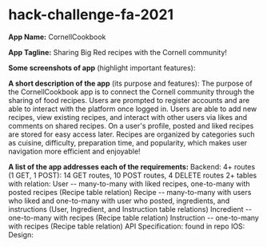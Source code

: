 # hack-challenge-fa-2021

**App Name:** CornellCookbook

**App Tagline:** Sharing Big Red recipes with the Cornell community!

**Some screenshots of app** (highlight important features):

**A short description of the app** (its purpose and features):
The purpose of the CornellCookbook app is to connect the Cornell community through the sharing of food recipes. Users are prompted to register accounts and are able to interact with the platform once logged in. Users are able to add new recipes, view existing recipes, and interact with other users via likes and comments on shared recipes. On a user's profile, posted and liked recipes are stored for easy access later. Recipes are organized by categories such as cuisine, difficulty, preparation time, and popularity, which makes user navigation more efficient and enjoyable!

**A list of the app addresses each of the requirements:**
  Backend: 4+ routes (1 GET, 1 POST): 14 GET routes, 10 POST routes, 4 DELETE routes
           2+ tables with relation:
              User -- many-to-many with liked recipes, one-to-many with posted recipes (Recipe table relation)
              Recipe -- many-to-many with users who liked and one-to-many with user who posted, ingredients, and instructions (User, Ingredient, and Instruction table relations)
              Incredient -- one-to-many with recipes (Recipe table relation)
              Instruction -- one-to-many with recipes (Recipe table relation)
           API Specification: found in repo
  IOS:
  Design:
 
